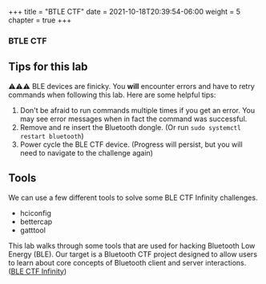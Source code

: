 +++
title = "BTLE CTF"
date = 2021-10-18T20:39:54-06:00
weight = 5
chapter = true
+++

### BTLE CTF

## Tips for this lab

⚠️⚠️⚠️ BLE devices are finicky. You **will** encounter errors and have to retry commands when following this lab. Here are some helpful tips:
1. Don't be afraid to run commands multiple times if you get an error. You may see error messages when in fact the command was successful.
2. Remove and re insert the Bluetooth dongle. (Or run `sudo systemctl restart bluetooth`)
3. Power cycle the BLE CTF device. (Progress will persist, but you will need to navigate to the challenge again)

## Tools

We can use a few different tools to solve some BLE CTF Infinity challenges.

- hciconfig
- bettercap
- gatttool


This lab walks through some tools that are used for hacking Bluetooth Low Energy (BLE). Our target is a Bluetooth CTF project designed to allow users to learn about core concepts of Bluetooth client and server interactions. (<a href="https://github.com/hackgnar/ble_ctf_infinity">BLE CTF Infinity</a>)
